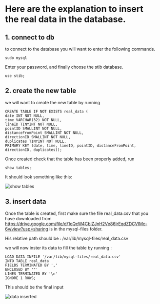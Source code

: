 # Here are the explanation to insert the real data in the database.

## 1. connect to db

to connect to the database you will want to enter the following commands.
```
sudo mysql
```
Enter your password, and finally choose the stib database.
```
use stib;
```

## 2. create the new table

we will want to create the new table by running 
```
CREATE TABLE IF NOT EXISTS real_data (
date INT NOT NULL,
time VARCHAR(32) NOT NULL,
lineID TINYINT NOT NULL,
pointID SMALLINT NOT NULL,
distanceFromPoint SMALLINT NOT NULL,
directionID SMALLINT NOT NULL,
duplicates TINYINT NOT NULL,
PRIMARY KEY (date, time, lineID, pointID, distanceFromPoint, directionID, duplicates));
```
Once created check that the table has been properly added, run
```
show tables;
```
It should look something like this:

![show tables](../images/showtables.png "show tables")
## 3. insert data

Once the table is created, first make sure the file real_data.csv that you have downloaded from https://drive.google.com/file/d/1oQcW4CblZJnH2Ve86IrEqdZDCVIMc-6v/view?usp=sharing is in the mysql-files folder. 

His relative path should be : /var/lib/mysql-files/real_data.csv

we will now inster its data to fill the table by running :
```
LOAD DATA INFILE '/var/lib/mysql-files/real_data.csv'
INTO TABLE real_data
FIELDS TERMINATED BY ','
ENCLOSED BY '"'
LINES TERMINATED BY '\n'
IGNORE 1 ROWS;
```

This should be the final input 

![data inserted](../images/data_inserted.png "data inserted")
